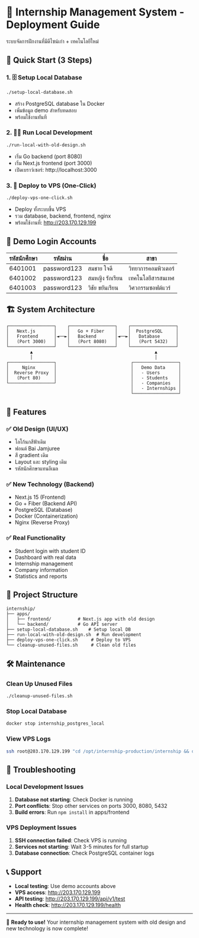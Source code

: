 # 🚀 Internship Management System - Deployment Guide

ระบบจัดการฝึกงานที่มีดีไซน์เก่า + เทคโนโลยีใหม่

## 🎯 Quick Start (3 Steps)

### 1. 🗄️ Setup Local Database
```bash
./setup-local-database.sh
```
- สร้าง PostgreSQL database ใน Docker
- เพิ่มข้อมูล demo สำหรับทดสอบ
- พร้อมใช้งานทันที

### 2. 🏃‍♂️ Run Local Development
```bash
./run-local-with-old-design.sh
```
- เริ่ม Go backend (port 8080)
- เริ่ม Next.js frontend (port 3000)
- เปิดเบราว์เซอร์: http://localhost:3000

### 3. 🚀 Deploy to VPS (One-Click)
```bash
./deploy-vps-one-click.sh
```
- Deploy ทั้งระบบขึ้น VPS
- รวม database, backend, frontend, nginx
- พร้อมใช้งานที่: http://203.170.129.199

## 🔑 Demo Login Accounts

| รหัสนักศึกษา | รหัสผ่าน | ชื่อ | สาขา |
|-------------|---------|------|------|
| 6401001 | password123 | สมชาย ใจดี | วิทยาการคอมพิวเตอร์ |
| 6401002 | password123 | สมหญิง รักเรียน | เทคโนโลยีสารสนเทศ |
| 6401003 | password123 | วิชัย ขยันเรียน | วิศวกรรมซอฟต์แวร์ |

## 🏗️ System Architecture

```
┌─────────────────┐    ┌─────────────────┐    ┌─────────────────┐
│   Next.js       │    │   Go + Fiber    │    │  PostgreSQL     │
│   Frontend      │◄──►│   Backend       │◄──►│   Database      │
│   (Port 3000)   │    │   (Port 8080)   │    │   (Port 5432)   │
└─────────────────┘    └─────────────────┘    └─────────────────┘
         ▲                                              ▲
         │                                              │
┌─────────────────┐                            ┌─────────────────┐
│     Nginx       │                            │   Demo Data     │
│  Reverse Proxy  │                            │   - Users       │
│   (Port 80)     │                            │   - Students    │
└─────────────────┘                            │   - Companies   │
                                               │   - Internships │
                                               └─────────────────┘
```

## 🎨 Features

### ✅ Old Design (UI/UX)
- โลโก้นกสีฟ้าเดิม
- ฟอนต์ Bai Jamjuree
- สี gradient เดิม
- Layout และ styling เดิม
- รหัสนักศึกษาแทนอีเมล

### ✅ New Technology (Backend)
- Next.js 15 (Frontend)
- Go + Fiber (Backend API)
- PostgreSQL (Database)
- Docker (Containerization)
- Nginx (Reverse Proxy)

### ✅ Real Functionality
- Student login with student ID
- Dashboard with real data
- Internship management
- Company information
- Statistics and reports

## 📁 Project Structure

```
internship/
├── apps/
│   ├── frontend/          # Next.js app with old design
│   └── backend/           # Go API server
├── setup-local-database.sh    # Setup local DB
├── run-local-with-old-design.sh  # Run development
├── deploy-vps-one-click.sh     # Deploy to VPS
└── cleanup-unused-files.sh     # Clean old files
```

## 🛠️ Maintenance

### Clean Up Unused Files
```bash
./cleanup-unused-files.sh
```

### Stop Local Database
```bash
docker stop internship_postgres_local
```

### View VPS Logs
```bash
ssh root@203.170.129.199 "cd /opt/internship-production/internship && docker-compose -f docker-compose.production.yml logs"
```

## 🔧 Troubleshooting

### Local Development Issues
1. **Database not starting**: Check Docker is running
2. **Port conflicts**: Stop other services on ports 3000, 8080, 5432
3. **Build errors**: Run `npm install` in apps/frontend

### VPS Deployment Issues
1. **SSH connection failed**: Check VPS is running
2. **Services not starting**: Wait 3-5 minutes for full startup
3. **Database connection**: Check PostgreSQL container logs

## 📞 Support

- **Local testing**: Use demo accounts above
- **VPS access**: http://203.170.129.199
- **API testing**: http://203.170.129.199/api/v1/test
- **Health check**: http://203.170.129.199/health

---

🎉 **Ready to use!** Your internship management system with old design and new technology is now complete!